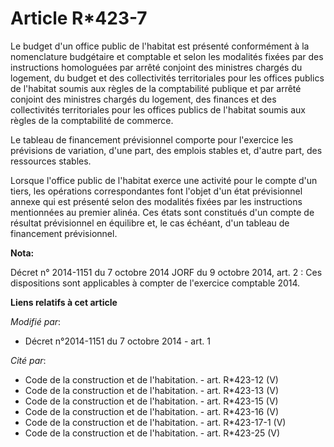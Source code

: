 # Article R*423-7

Le budget d'un office public de l'habitat est présenté conformément à la nomenclature budgétaire et comptable et selon les
modalités fixées par des instructions homologuées par arrêté conjoint des ministres chargés du logement, du budget et des
collectivités territoriales pour les offices publics de l'habitat soumis aux règles de la comptabilité publique et par arrêté
conjoint des ministres chargés du logement, des finances et des collectivités territoriales pour les offices publics de
l'habitat soumis aux règles de la comptabilité de commerce. 

Le tableau de financement prévisionnel comporte pour l'exercice les prévisions de variation, d'une part, des emplois stables
et, d'autre part, des ressources stables. 

Lorsque l'office public de l'habitat exerce une activité pour le compte d'un tiers, les opérations correspondantes font
l'objet d'un état prévisionnel annexe qui est présenté selon des modalités fixées par les instructions mentionnées au premier
alinéa. Ces états sont constitués d'un compte de résultat prévisionnel en équilibre et, le cas échéant, d'un tableau de
financement prévisionnel.

**Nota:**

Décret n° 2014-1151 du 7 octobre 2014 JORF du 9 octobre 2014, art. 2 : Ces dispositions sont applicables à compter de
l'exercice comptable 2014.

**Liens relatifs à cet article**

_Modifié par_:

  - Décret n°2014-1151 du 7 octobre 2014 - art. 1

_Cité par_:

  - Code de la construction et de l'habitation. - art. R*423-12 (V)
  - Code de la construction et de l'habitation. - art. R*423-13 (V)
  - Code de la construction et de l'habitation. - art. R*423-15 (V)
  - Code de la construction et de l'habitation. - art. R*423-16 (V)
  - Code de la construction et de l'habitation. - art. R*423-17-1 (V)
  - Code de la construction et de l'habitation. - art. R*423-25 (V)
